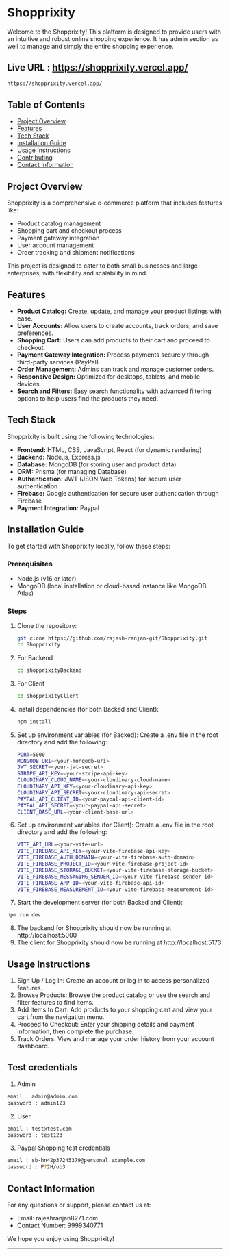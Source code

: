 # Shopprixity

Welcome to the Shopprixity! This platform is designed to provide users with an intuitive and robust online shopping experience. It has admin section as well to manage and simply the entire shopping experience.

## Live URL : https://shopprixity.vercel.app/

```bash
https://shopprixity.vercel.app/
```

## Table of Contents

- [Project Overview](#project-overview)
- [Features](#features)
- [Tech Stack](#tech-stack)
- [Installation Guide](#installation-guide)
- [Usage Instructions](#usage-instructions)
- [Contributing](#contributing)
- [Contact Information](#contact-information)
<!-- - [License](#license) -->

## Project Overview

Shopprixity is a comprehensive e-commerce platform that includes features like:

- Product catalog management
- Shopping cart and checkout process
- Payment gateway integration
- User account management
- Order tracking and shipment notifications

This project is designed to cater to both small businesses and large enterprises, with flexibility and scalability in mind.

## Features

- **Product Catalog:** Create, update, and manage your product listings with ease.
- **User Accounts:** Allow users to create accounts, track orders, and save preferences.
- **Shopping Cart:** Users can add products to their cart and proceed to checkout.
- **Payment Gateway Integration:** Process payments securely through third-party services (PayPal).
- **Order Management:** Admins can track and manage customer orders.
- **Responsive Design:** Optimized for desktops, tablets, and mobile devices.
- **Search and Filters:** Easy search functionality with advanced filtering options to help users find the products they need.

## Tech Stack

Shopprixity is built using the following technologies:

- **Frontend:** HTML, CSS, JavaScript, React (for dynamic rendering)
- **Backend:** Node.js, Express.js
- **Database:** MongoDB (for storing user and product data)
- **ORM:** Prisma (for managing Database)
- **Authentication:** JWT (JSON Web Tokens) for secure user authentication
- **Firebase:** Google authentication for secure user authentication through Firebase
- **Payment Integration:** Paypal
<!-- - **Deployment:** Docker (for containerization), AWS (for cloud hosting) -->

## Installation Guide

To get started with Shopprixity locally, follow these steps:

### Prerequisites

- Node.js (v16 or later)
- MongoDB (local installation or cloud-based instance like MongoDB Atlas)
<!-- - Docker (for containerization) -->

### Steps

1. Clone the repository:

   ```bash
   git clone https://github.com/rajesh-ranjan-git/Shopprixity.git
   cd Shopprixity
   ```

2. For Backend

   ```bash
   cd shopprixityBackend
   ```

3. For Client

   ```bash
   cd shopprixityClient
   ```

4. Install dependencies (for both Backed and Client):

   ```bash
   npm install
   ```

5. Set up environment variables (for Backed):
   Create a .env file in the root directory and add the following:

   ```bash
   PORT=5000
   MONGODB_URI=<your-mongodb-uri>
   JWT_SECRET=<your-jwt-secret>
   STRIPE_API_KEY=<your-stripe-api-key>
   CLOUDINARY_CLOUD_NAME=<your-cloudinary-cloud-name>
   CLOUDINARY_API_KEY=<your-cloudinary-api-key>
   CLOUDINARY_API_SECRET=<your-cloudinary-api-secret>
   PAYPAL_API_CLIENT_ID=<your-paypal-api-client-id>
   PAYPAL_API_SECRET=<your-paypal-api-secret>
   CLIENT_BASE_URL=<your-client-base-url>
   ```

6. Set up environment variables (for Client):
   Create a .env file in the root directory and add the following:

   ```bash
   VITE_API_URL=<your-vite-url>
   VITE_FIREBASE_API_KEY=<your-vite-firebase-api-key>
   VITE_FIREBASE_AUTH_DOMAIN=<your-vite-firebase-auth-domain>
   VITE_FIREBASE_PROJECT_ID=<your-vite-firebase-project-id>
   VITE_FIREBASE_STORAGE_BUCKET=<your-vite-firebase-storage-bucket>
   VITE_FIREBASE_MESSAGING_SENDER_ID=<your-vite-firebase-sender-id>
   VITE_FIREBASE_APP_ID=<your-vite-firebase-api-id>
   VITE_FIREBASE_MEASUREMENT_ID=<your-vite-firebase-measurement-id>
   ```

7. Start the development server (for both Backed and Client):

```bash
npm run dev
```

8. The backend for Shopprixity should now be running at http://localhost:5000
9. The client for Shopprixity should now be running at http://localhost:5173

## Usage Instructions

1. Sign Up / Log In: Create an account or log in to access personalized features.
2. Browse Products: Browse the product catalog or use the search and filter features to find items.
3. Add Items to Cart: Add products to your shopping cart and view your cart from the navigation menu.
4. Proceed to Checkout: Enter your shipping details and payment information, then complete the purchase.
5. Track Orders: View and manage your order history from your account dashboard.

## Test credentials

1. Admin

```bash
email : admin@admin.com
password : admin123
```

2. User

```bash
email : test@test.com
password : test123
```

3. Paypal Shopping test credentials

```bash
email : sb-hn42p37245379@personal.example.com
password : P?2H/ub3
```

<!-- ## Contributing

We welcome contributions to improve the Shopprixity project! To get started:

1. Fork the repository.
2. Create a new branch for your feature or bug fix.
3. Commit your changes with clear and descriptive messages.
4. Push your branch to your forked repository.
5. Open a pull request with a description of your changes.

Please ensure that your code follows our coding standards and includes appropriate tests. -->

<!-- ## License

This project is licensed under the MIT License - see the LICENSE file for details. -->

## Contact Information

For any questions or support, please contact us at:

- Email: rajeshranjan8271.com
- Contact Number: 9999340771
<!-- - GitHub Issues: https://github.com/rajesh-ranjan-git/Shopprixity/issues -->

We hope you enjoy using Shopprixity!

---
